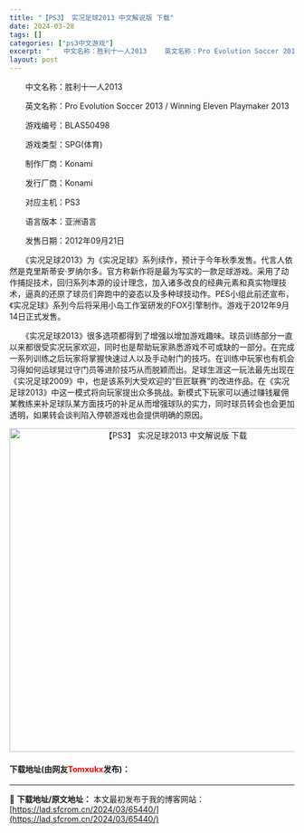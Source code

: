 ```yaml
---
title: "【PS3】 实况足球2013 中文解说版 下载"
date: 2024-03-28
tags: []
categories: ["ps3中文游戏"]
excerpt: "　　中文名称：胜利十一人2013 　　英文名称：Pro Evolution Soccer 2013 / Winning Eleven Playmaker 2013 　　游戏编号：BLAS50498 　　游戏类型：SPG(体育) 　　制作厂商：Konami 　　发行厂商：Konami 　　对应主机：P&hellip;"
layout: post
---
```


 <p>　　中文名称：胜利十一人2013</p> <p>　　英文名称：Pro Evolution Soccer 2013 / Winning Eleven Playmaker 2013</p> <p>　　游戏编号：BLAS50498</p> <p>　　游戏类型：SPG(体育)</p> <p>　　制作厂商：Konami</p> <p>　　发行厂商：Konami</p> <p>　　对应主机：PS3</p> <p>　　语言版本：亚洲语言</p> <p>　　发售日期：2012年09月21日</p> <p>　　《实况足球2013》为《实况足球》系列续作，预计于今年秋季发售。代言人依然是克里斯蒂安&middot;罗纳尔多。官方称新作将是最为写实的一款足球游戏。采用了动作捕捉技术，回归系列本源的设计理念，加入诸多改良的经典元素和真实物理技术，逼真的还原了球员们奔跑中的姿态以及多种球技动作。PES小组此前还宣布，《实况足球》系列今后将采用小岛工作室研发的FOX引擎制作。游戏于2012年9月14日正式发售。</p> <p>　　《实况足球2013》很多选项都得到了增强以增加游戏趣味。球员训练部分一直以来都很受实况玩家欢迎，同时也是帮助玩家熟悉游戏不可或缺的一部分。在完成一系列训练之后玩家将掌握快速过人以及手动射门的技巧。在训练中玩家也有机会习得如何运球晃过守门员等进阶技巧从而脱颖而出。足球生涯这一玩法最先出现在《实况足球2009》中，也是该系列大受欢迎的&ldquo;巨匠联赛&rdquo;的改进作品。在《实况足球2013》中这一模式将向玩家提出众多挑战。新模式下玩家可以通过赚钱雇佣某教练来补足球队某方面技巧的补足从而增强球队的实力，同时球员转会也会更加透明，如果转会谈判陷入停顿游戏也会提供明确的原因。</p> <p align="center"><img align="" border="0" src="https://lad.sfcrom.cn/wp-content/uploads/2024/03/20240328_66050e87dd49e.jpg" width="572" alt="【PS3】 实况足球2013 中文解说版 下载" /></p> <p><h4>下载地址(由网友<font color="red">Tomxukx</font>发布)：</h4></p> 

---
📖 **下载地址/原文地址：** 本文最初发布于我的博客网站：[https://lad.sfcrom.cn/2024/03/65440/](https://lad.sfcrom.cn/2024/03/65440/)

